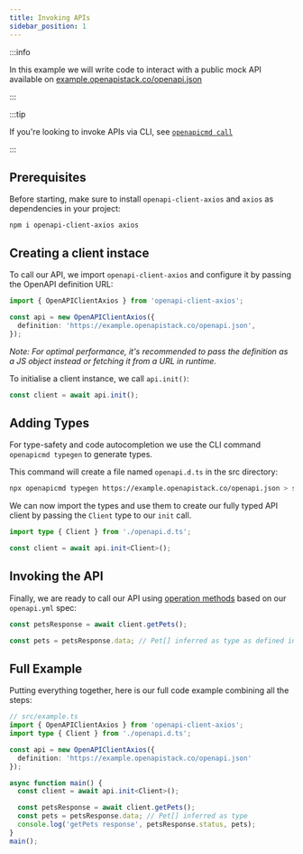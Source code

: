 ```yaml
---
title: Invoking APIs
sidebar_position: 1
---
```


:::info

In this example we will write code to interact with a public mock API available on [example.openapistack.co/openapi.json](https://example.openapistack.co/openapi.json)

:::

:::tip

If you're looking to invoke APIs via CLI, see [`openapicmd call`](/docs/openapicmd/call/)

:::

## Prerequisites

Before starting, make sure to install `openapi-client-axios` and `axios` as dependencies in your project:

```
npm i openapi-client-axios axios
```

## Creating a client instace

To call our API, we import `openapi-client-axios` and configure it by passing the OpenAPI definition URL:

```ts
import { OpenAPIClientAxios } from 'openapi-client-axios';

const api = new OpenAPIClientAxios({
  definition: 'https://example.openapistack.co/openapi.json',
});
```

*Note: For optimal performance, it's recommended to pass the definition as a JS object instead or fetching it from a URL in runtime.*

To initialise a client instance, we call `api.init()`:

```ts
const client = await api.init();
```

## Adding Types

For type-safety and code autocompletion we use the CLI command `openapicmd typegen` to generate types.

This command will create a file named `openapi.d.ts` in the src directory:

```sh
npx openapicmd typegen https://example.openapistack.co/openapi.json > src/openapi.d.ts
```

We can now import the types and use them to create our fully typed API client by passing the `Client` type to our `init` call.

```ts
import type { Client } from './openapi.d.ts';

const client = await api.init<Client>();
```

## Invoking the API

Finally, we are ready to call our API using [operation methods](/docs/openapi-client-axios/usage/#operation-methods) based on our `openapi.yml` spec:

```ts
const petsResponse = await client.getPets();

const pets = petsResponse.data; // Pet[] inferred as type as defined in the API
```

## Full Example

Putting everything together, here is our full code example combining all the steps:

```ts
// src/example.ts
import { OpenAPIClientAxios } from 'openapi-client-axios';
import type { Client } from './openapi.d.ts';

const api = new OpenAPIClientAxios({
  definition: 'https://example.openapistack.co/openapi.json'
});

async function main() {
  const client = await api.init<Client>();

  const petsResponse = await client.getPets();
  const pets = petsResponse.data; // Pet[] inferred as type
  console.log('getPets response', petsResponse.status, pets);
}
main();
```
